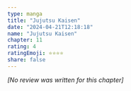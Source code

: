 ```yaml
---
type: manga
title: "Jujutsu Kaisen"
date: "2024-04-21T12:18:18"
name: "Jujutsu Kaisen"
chapter: 11
rating: 4
ratingEmoji: ⭐️⭐️⭐️⭐️
share: false
---
```


_[No review was written for this chapter]_

